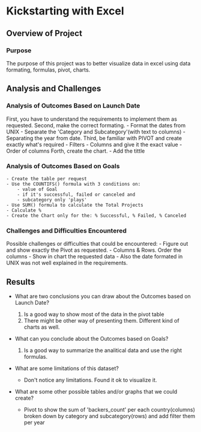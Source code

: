 # Kickstarting with Excel

## Overview of Project

### Purpose
The purpose of this project was to better visualize data in excel using data formating, formulas, pivot, charts. 

## Analysis and Challenges

### Analysis of Outcomes Based on Launch Date
First, you have to understand the requirements to implement them as requested.
Second, make the correct formating. 
	- Format the dates from UNIX 
	- Separate the 'Category and Subcategory'(with text to columns) 
	- Separating the year from date. 
Third, be familiar with PIVOT and create exactly what's required
	- Filters
	- Columns and give it the exact value
	- Order of columns
Forth, create the chart.
	- Add the tittle

### Analysis of Outcomes Based on Goals
	- Create the table per request
	- Use the COUNTIFS() formula with 3 conditions on:
		- value of Goal
		- if it's successful, failed or canceled and
		- subcategory only 'plays'
	- Use SUM() formula to calculate the Total Projects
	- Calculate %
	- Create the Chart only for the: % Successful, % Failed, % Canceled

### Challenges and Difficulties Encountered
Possible challenges or difficulties that could be encountered:
	- Figure out and show exactly the Pivot as requested. 
	- Columns & Rows. Order the columns
	- Show in chart the requested data
	- Also the date formated in UNIX was not well explained in the requirements.

## Results

- What are two conclusions you can draw about the Outcomes based on Launch Date?
	1. Is a good way to show most of the data in the pivot table 
	2. There might be other way of presenting them. Different kind of charts as well.
 
- What can you conclude about the Outcomes based on Goals?
	1. Is a good way to summarize the analitical data and use the right formulas.

- What are some limitations of this dataset?
	- Don't notice any limitations. Found it ok to visualize it.

- What are some other possible tables and/or graphs that we could create?
	- Pivot to show the sum of 'backers_count' per each country(columns) broken down by category and subcategory(rows) and add filter them per year